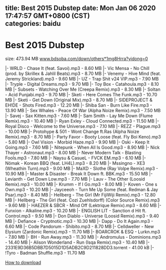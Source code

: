 
title: Best 2015 Dubstep
date: Mon Jan 06 2020 17:47:57 GMT+0800 (CST)    
categories: baidu
---

# Best 2015 Dubstep
size: 473.94 MB
 www.bdsoba.com/down/others*1mg8Hrra?yidong=0
 
|- WRLD - Chase It (feat. Savoi).mp3 - 8.60 MB
|- Vic Mensa - No Chill (prod. by Skrillex & Jahlil Beats).mp3 - 8.70 MB
|- Venemy - Hive Mind (feat. Jeremy Strickland).mp3 - 9.60 MB
|- UZ - Trap Shit v24 VIP.mp3 - 7.90 MB
|- Tryple - Digital Dreams.mp3 - 9.70 MB
|- Toy Box - Catahoula.mp3 - 8.10 MB
|- Subsets - Watching Over Me (Creepa Remix).mp3 - 8.30 MB
|- Soltan - Acid Punjabi.mp3 - 9.70 MB
|- Sketi - Here Comes The Funk.mp3 - 10.70 MB
|- Sketi - Get Down (Original Mix).mp3 - 8.70 MB
|- SIDEPROJECT & EH!DE - Shots Fired.mp3 - 12.20 MB
|- Shiba San - Burn Like Fire.mp3 - 13.90 MB
|- Sex Whales - Peace Of War (Alpha Noize Remix).mp3 - 7.50 MB
|- Savej - Sax Kitten.mp3 - 7.60 MB
|- Sam Smith - Lay Me Down (Flume Remix).mp3 - 10.40 MB
|- Ryan Exley - Cloud Connected.mp3 - 11.50 MB
|- Royal Disco - Welcome to the Universe.mp3 - 7.10 MB
|- REZZ - Plague.mp3 - 10.00 MB
|- Protohype & 501 - Wont Change ft.Ras (Alpha Noize Remix).mp3 - 8.70 MB
|- Party Favor - Booty Loose (feat. Fly Boi Keno).mp3 - 5.80 MB
|- Owl Vision - Morbid Haze.mp3 - 9.90 MB
|- Oski - Keep It Going.mp3 - 7.60 MB
|- Nitepunk - When All Is Good.mp3 - 8.90 MB
|- Nick Thayer - Astronaut.mp3 - 8.00 MB
|- Never Modern Talk - Blasting Fools.mp3 - 7.80 MB
|- Naysu & CasueL - FVCK EM.mp3 - 6.10 MB
|- Nömak - Korean BBQ (feat. LH4L).mp3 - 8.20 MB
|- Mssingno - XE3 (Wheathin Turn).mp3 - 9.00 MB
|- MaXD - Slothe (Ray Volpe Remix).mp3 - 10.90 MB
|- Master & Disaster - Break It Down ft. BBK.mp3 - 15.50 MB
|- Levianth - Get Down Low.mp3 - 7.70 MB
|- Lauv - The Other (Loosid Remix).mp3 - 10.00 MB
|- Krumm - If I Go.mp3 - 8.00 MB
|- Koven - One s Own.mp3 - 10.20 MB
|- Jayceeoh - Turn Me Up Some (feat. Redman & Jay Psar).mp3 - 8.40 MB
|- Hellberg - The Girl (Mr FijiWiji Remix).mp3 - 12.80 MB
|- Hellberg - The Girl (feat. Cozi Zuehlsdorff) (Color Source Remix).mp3 - 9.60 MB
|- HAEZER & SBCR - Mind Off (Lektrique Remix).mp3 - 8.60 MB
|- Funxion - Alkaline.mp3 - 10.20 MB
|- ENGLISH LIT - Sanction d Hit ft. Control.mp3 - 9.50 MB
|- Don Diablo - Universe (Loosid Remix).mp3 - 9.40 MB
|- Defiance - Cryptnotic.mp3 - 10.30 MB
|- Dapp - Do It Again.mp3 - 6.60 MB
|- Code Pandorum - Shibito.mp3 - 8.70 MB
|- Celldweller - New Elysium (Zardonic Remix).mp3 - 11.70 MB
|- BOARCROK & ESQ - Lurkn.mp3 - 7.80 MB
|- BH - Run Away.mp3 - 11.30 MB
|- Andromulus - Dominions.mp3 - 14.40 MB
|- Alison Wonderland - Run (Isqa Remix).mp3 - 10.40 MB
|- 2331E9D36B5DBB7D5015D1D5ADB2C9D211828DD3.torrent - 41.00 kB
|- !Tyro - Badman Shuffle.mp3 - 11.70 MB

[How to download](https://bpcam.bemobtrk.com/go/2ceec3aa-1ca2-46d6-b9ff-aaa5c184517c?jno=3796)